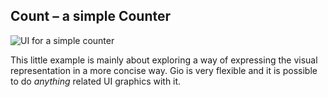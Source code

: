 ## Count – a simple Counter

![UI for a simple counter](http://npillmayer.github.io/UAX/img/simple-counter.png&s=200)

This little example is mainly about exploring a way of expressing the visual
representation in a more concise way. Gio is very flexible and it is possible
to do *anything* related UI graphics with it.